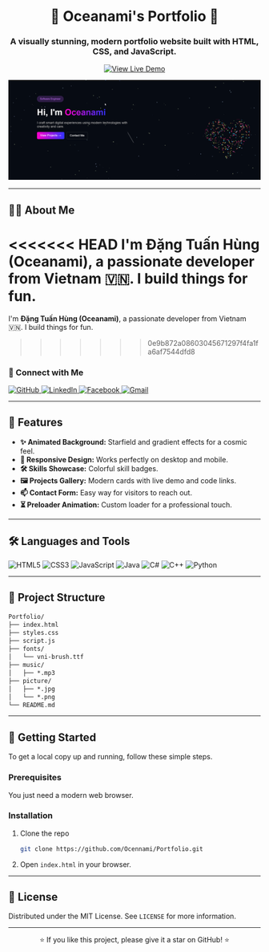 <div align="center">

# 🌌 Oceanami's Portfolio 🌌

### A visually stunning, modern portfolio website built with HTML, CSS, and JavaScript.

[![View Live Demo](https://img.shields.io/badge/View_Live_Demo-25C488?style=for-the-badge&logo=vercel&logoColor=white)](https://portfolio-drab-eta-20.vercel.app/)

</div>

<p align="center">
  <img src="picture/PortfolioProject.png" width="800"/>
</p>

---

## 👨‍💻 About Me

<<<<<<< HEAD
I'm Đặng Tuấn Hùng (Oceanami), a passionate developer from Vietnam 🇻🇳. I build things for fun.
=======
I'm **Đặng Tuấn Hùng (Oceanami)**, a passionate developer from Vietnam 🇻🇳. I build things for fun.
>>>>>>> 0e9b872a08603045671297f4fa1fa6af7544dfd8

### 🤝 Connect with Me

<p align="left">
  <a href="https://github.com/Ocennami" target="_blank">
    <img src="https://img.shields.io/badge/GitHub-100000?style=for-the-badge&logo=github&logoColor=white" alt="GitHub"/>
  </a>
  <a href="https://www.linkedin.com/in/hung-dang-tuan-9a618737a/" target="_blank">
    <img src="https://img.shields.io/badge/LinkedIn-0077B5?style=for-the-badge&logo=linkedin&logoColor=white" alt="LinkedIn"/>
  </a>
  <a href="https://www.facebook.com/anghung.358819/" target="_blank">
    <img src="https://img.shields.io/badge/Facebook-1877F2?style=for-the-badge&logo=facebook&logoColor=white" alt="Facebook"/>
  </a>
  <a href="mailto:dangtuanhung2354@gmail.com" target="_blank">
    <img src="https://img.shields.io/badge/Gmail-D14836?style=for-the-badge&logo=gmail&logoColor=white" alt="Gmail"/>
  </a>
</p>

---

## 🚀 Features

- **✨ Animated Background:** Starfield and gradient effects for a cosmic feel.
- **📱 Responsive Design:** Works perfectly on desktop and mobile.
- **🛠️ Skills Showcase:** Colorful skill badges.
- **🖼️ Projects Gallery:** Modern cards with live demo and code links.
- **📫 Contact Form:** Easy way for visitors to reach out.
- **⏳ Preloader Animation:** Custom loader for a professional touch.

---

## 🛠️ Languages and Tools

<p align="left">
  <img src="https://img.shields.io/badge/HTML5-E34F26?style=for-the-badge&logo=html5&logoColor=white" alt="HTML5"/>
  <img src="https://img.shields.io/badge/CSS3-1572B6?style=for-the-badge&logo=css3&logoColor=white" alt="CSS3"/>
  <img src="https://img.shields.io/badge/JavaScript-F7DF1E?style=for-the-badge&logo=javascript&logoColor=black" alt="JavaScript"/>
  <img src="https://img.shields.io/badge/Java-ED8B00?style=for-the-badge&logo=openjdk&logoColor=white" alt="Java"/>
  <img src="https://img.shields.io/badge/C%23-239120?style=for-the-badge&logo=c-sharp&logoColor=white" alt="C#"/>
  <img src="https://img.shields.io/badge/C%2B%2B-00599C?style=for-the-badge&logo=c%2B%2B&logoColor=white" alt="C++"/>
  <img src="https://img.shields.io/badge/Python-3776AB?style=for-the-badge&logo=python&logoColor=white" alt="Python"/>
</p>

---

## 📂 Project Structure

```
Portfolio/
├── index.html
├── styles.css
├── script.js
├── fonts/
│   └── vni-brush.ttf
├── music/
│   ├── *.mp3
├── picture/
│   ├── *.jpg
│   └── *.png
└── README.md
```

---

## 🚀 Getting Started

To get a local copy up and running, follow these simple steps.

### Prerequisites

You just need a modern web browser.

### Installation

1.  Clone the repo
    ```sh
    git clone https://github.com/Ocennami/Portfolio.git
    ```
2.  Open `index.html` in your browser.

---

## 📜 License

Distributed under the MIT License. See `LICENSE` for more information.

---

<p align="center">
  ⭐️ If you like this project, please give it a star on GitHub! ⭐️
</p>
